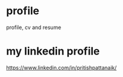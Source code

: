 # profile
profile, cv and resume


# my linkedin profile 
https://www.linkedin.com/in/pritishpattanaik/

